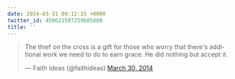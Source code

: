 ```yaml
---
date: 2014-03-31 09:12:15 +0000
twitter_id: 450621597259685888
title: ''
---
```


<blockquote class="twitter-tweet"><p lang="en" dir="ltr">The thief on the cross is a gift for those who worry that there&#39;s additional work we need to do to earn grace. He did nothing but accept it.</p>&mdash; Faith Ideas (@faithideas) <a href="https://twitter.com/faithideas/status/450365975767314433?ref_src=twsrc%5Etfw">March 30, 2014</a></blockquote>
<script async src="https://platform.twitter.com/widgets.js" charset="utf-8"></script>
